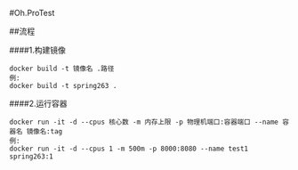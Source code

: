 #Oh.ProTest

##流程

####1.构建镜像
```shell
docker build -t 镜像名 .路径
例:
docker build -t spring263 .
```
####2.运行容器
```shell
docker run -it -d --cpus 核心数 -m 内存上限 -p 物理机端口:容器端口 --name 容器名 镜像名:tag
例:
docker run -it -d --cpus 1 -m 500m -p 8000:8080 --name test1 spring263:1
```